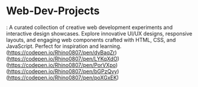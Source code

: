 # Web-Dev-Projects
: A curated collection of creative web development experiments and interactive design showcases. Explore innovative UI/UX designs, responsive layouts, and engaging web components crafted with HTML, CSS, and JavaScript. Perfect for inspiration and learning.
(https://codepen.io/Rhino0807/pen/dyBaqZr)
(https://codepen.io/Rhino0807/pen/LYKqXdO)
(https://codepen.io/Rhino0807/pen/PorVXpo)
(https://codepen.io/Rhino0807/pen/bGPzQvy)
(https://codepen.io/Rhino0807/pen/poXGxEK)

